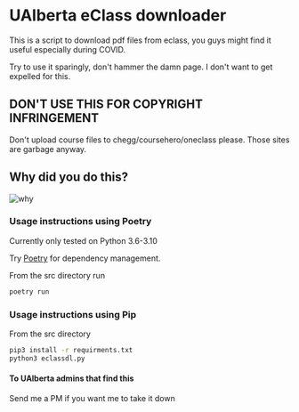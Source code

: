 # UAlberta eClass downloader

This is a script to download pdf files from eclass, you guys might find it useful especially during COVID.

Try to use it sparingly, don't hammer the damn page. I don't want to get expelled for this.

## DON'T USE THIS FOR COPYRIGHT INFRINGEMENT

Don't upload course files to chegg/coursehero/oneclass please. Those sites are garbage anyway.

## Why did you do this?

![why](https://imgs.xkcd.com/comics/automation.png)

### Usage instructions using Poetry

Currently only tested on Python 3.6-3.10

Try [Poetry](https://python-poetry.org/docs/master/#installation) for dependency management.

From the src directory run
```bash
poetry run 
```

### Usage instructions using Pip

From the src directory

```bash
pip3 install -r requirments.txt
python3 eclassdl.py 
```

#### To UAlberta admins that find this

Send me a PM if you want me to take it down
